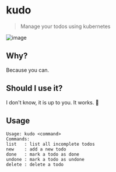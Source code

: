 # kudo

> Manage your todos using kubernetes

![image](https://images.meain.io/dump/1589308299.png)

## Why?

Because you can.

## Should I use it?

I don't know, it is up to you. It works. 🤷

## Usage

```
Usage: kudo <command>
Commands:
list   : list all incomplete todos
new    : add a new todo
done   : mark a todo as done
undone : mark a todo as undone
delete : delete a todo
```
